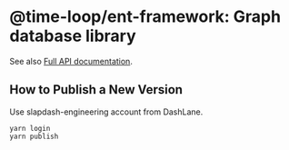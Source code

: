 # @time-loop/ent-framework: Graph database library

See also [Full API documentation](https://github.com/time-loop/slapdash/blob/master/packages/ent-framework/docs/modules.md).

## How to Publish a New Version

Use slapdash-engineering account from DashLane.

    yarn login
    yarn publish
